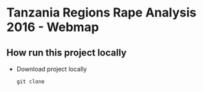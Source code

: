 # Tanzania Regions Rape Analysis 2016 -  Webmap 


## How run this project locally

 - Download project locally
   ```
   git clone 
   ```

